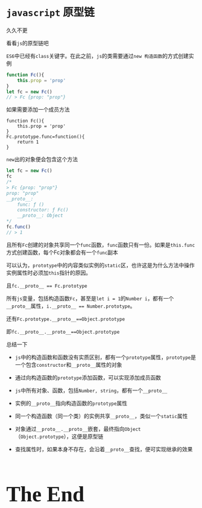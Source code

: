 # `javascript` 原型链

久久不更

看看`js`的原型链吧

`ES6`中已经有`class`关键字。在此之前，`js`的类需要通过`new 构造函数`的方式创建实例

```js
function Fc(){
    this.prop = 'prop'
}
let fc = new Fc()
// > Fc {prop: "prop"}
```

如果需要添加一个成员方法

```
function Fc(){
    this.prop = 'prop'
}
Fc.prototype.func=function(){
	return 1
}
```

`new`出的对象便会包含这个方法

```js
let fc = new Fc()
fc
/*
> Fc {prop: "prop"}
prop: "prop"
__proto__:
	func: ƒ ()
	constructor: ƒ Fc()
	__proto__: Object
*/
fc.func()
// > 1
```

且所有`Fc`创建的对象共享同一个`func`函数，`func`函数只有一份。如果是`this.func`方式创建函数，每个Fc对象都会有一个`func`副本

可以认为，`prototype`中的内容类似实例的`static`区，也许这是为什么方法中操作实例属性时必须加`this`指针的原因。

且`fc.__proto__ == Fc.prototype`

所有`js`变量，包括构造函数`Fc`，甚至是`let i = 1`的`Number i`，都有一个`__proto__`属性，`i.__proto__ == Number.prototype`。

还有`Fc.prototype.__proto__==Object.prototype`

即`fc.__proto__.__proto__==Object.prototype`

总结一下

- `js`中的构造函数和函数没有实质区别，都有一个`prototype`属性，`prototype`是一个包含`constructor`和`__proto__`属性的对象
- 通过向构造函数的`prototype`添加函数，可以实现添加成员函数

- `js`中所有对象、函数，包括`Number, string`，都有一个`__proto__`
- 实例的`__proto__`指向构造函数的`prototype`属性
- 同一个构造函数（同一个类）的实例共享`__proto__`，类似一个`static`属性
- 对象通过`__proto__.__proto__`嵌套，最终指向`Object`（`Object.prototype`），这便是原型链
- 查找属性时，如果本身不存在，会沿着`__proto__`查找，便可实现继承的效果



<h1 title="咸鱼就安心当咸鱼，出淤泥而不染的，就不是咸鱼了😥" style="font-family: 'Kunstler Script','Palace Script MT','Brush Script MT';font-size: 4em;font-weight: bolder;">The End</h1>
